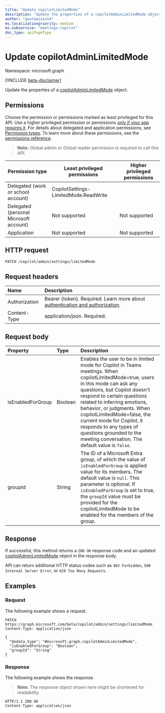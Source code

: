 ```yaml
---
title: "Update copilotLimitedMode"
description: "Update the properties of a copilotAdminLimitedMode object."
author: "gautamjain14"
ms.localizationpriority: medium
ms.subservice: "meetings-copilot"
doc_type: apiPageType
---
```


# Update copilotAdminLimitedMode

Namespace: microsoft.graph

[!INCLUDE [beta-disclaimer](../../includes/beta-disclaimer.md)]

Update the properties of a [copilotAdminLimitedMode](../resources/copilotadminlimitedmode.md) object.

## Permissions

Choose the permission or permissions marked as least privileged for this API. Use a higher privileged permission or permissions [only if your app requires it](/graph/permissions-overview#best-practices-for-using-microsoft-graph-permissions). For details about delegated and application permissions, see [Permission types](/graph/permissions-overview#permission-types). To learn more about these permissions, see the [permissions reference](/graph/permissions-reference).

<!-- {
  "blockType": "permissions",
  "name": "copilotadminlimitedmode-update-permissions"
}
-->
> **Note:** Global admin or Global reader permission is required to call this API.

|Permission type |Least privileged permissions|Higher privileged permissions|
| --------------- |-----------------------------| --------------------------- |
|Delegated (work or school account)|CopilotSettings-LimitedMode.ReadWrite| |
|Delegated (personal Microsoft account)|Not supported|Not supported|
|Application|Not supported|Not supported|

## HTTP request

<!-- {
  "blockType": "ignored"
}
-->
``` http
PATCH /copilot/admin/settings/limitedMode
```

## Request headers

|Name|Description|
|:---|:---|
|Authorization|Bearer {token}. Required. Learn more about [authentication and authorization](/graph/auth/auth-concepts).|
|Content-Type|application/json. Required.|

## Request body

|Property|Type|Description|
|:---|:---|:---|
|isEnabledForGroup|Boolean|Enables the user to be in limited mode for Copilot in Teams meetings. When copilotLimitedMode=true, users in this mode can ask any questions, but Copilot doesn't respond to certain questions related to inferring emotions, behavior, or judgments. When copilotLimitedMode=false, the current mode for Copilot, it responds to any types of questions grounded to the meeting conversation. The default value is `false`.|
|groupId|String|The ID of a Microsoft Entra group, of which the value of `isEnabledForGroup` is applied value for its members. The default value is `null`. This parameter is optional. If `isEnabledForGroup` is set to true, the `groupId` value must be provided for the copilotLimitedMode to be enabled for the members of the group.|

## Response

If successful, this method returns a `200 OK` response code and an updated [copilotAdminLimitedMode](../resources/copilotadminlimitedmode.md) object in the response body.

API can return additional HTTP status codes such as `403 Forbidden`, `500 Internal Server Error`, or `429 Too Many Requests`.

## Examples

### Request

The following example shows a request.
<!-- {
  "blockType": "request",
  "name": "update_copilotadminlimitedmode"
}
-->
``` http
PATCH https://graph.microsoft.com/beta/copilot/admin/settings/limitedMode
Content-Type: application/json

{
  "@odata.type": "#microsoft.graph.copilotAdminLimitedMode",
  "isEnabledForGroup": "Boolean",
  "groupId": "String"
}
```


### Response

The following example shows the response.
>**Note:** The response object shown here might be shortened for readability.
<!-- {
  "blockType": "response",
  "truncated": true
}
-->
``` http
HTTP/1.1 200 OK
Content-Type: application/json
```

